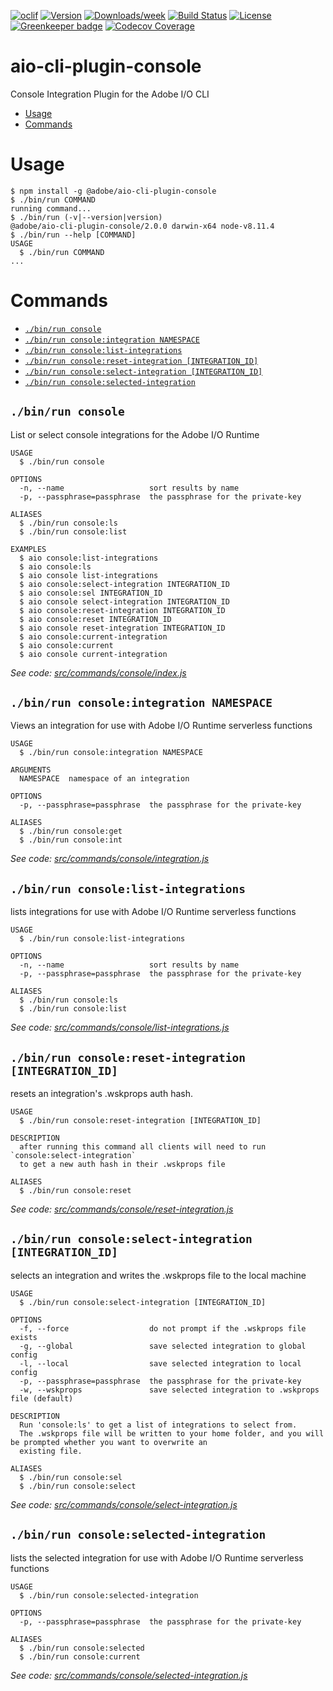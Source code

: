 <!--
Copyright 2018 Adobe. All rights reserved.
This file is licensed to you under the Apache License, Version 2.0 (the "License");
you may not use this file except in compliance with the License. You may obtain a copy
of the License at http://www.apache.org/licenses/LICENSE-2.0

Unless required by applicable law or agreed to in writing, software distributed under
the License is distributed on an "AS IS" BASIS, WITHOUT WARRANTIES OR REPRESENTATIONS
OF ANY KIND, either express or implied. See the License for the specific language
governing permissions and limitations under the License.
-->
[![oclif](https://img.shields.io/badge/cli-oclif-brightgreen.svg)](https://oclif.io)
[![Version](https://img.shields.io/npm/v/@adobe/aio-cli-plugin-console.svg)](https://npmjs.org/package/@adobe/aio-cli-plugin-console)
[![Downloads/week](https://img.shields.io/npm/dw/@adobe/aio-cli-plugin-console.svg)](https://npmjs.org/package/@adobe/aio-cli-plugin-console)
[![Build Status](https://travis-ci.com/adobe/aio-cli-plugin-console.svg?branch=master)](https://travis-ci.com/adobe/aio-cli-plugin-console)
[![License](https://img.shields.io/badge/License-Apache%202.0-blue.svg)](https://opensource.org/licenses/Apache-2.0) [![Greenkeeper badge](https://badges.greenkeeper.io/adobe/aio-cli-plugin-console.svg)](https://greenkeeper.io/)
[![Codecov Coverage](https://img.shields.io/codecov/c/github/adobe/aio-cli-plugin-console/master.svg?style=flat-square)](https://codecov.io/gh/adobe/aio-cli-plugin-console/)


aio-cli-plugin-console
======================

Console Integration Plugin for the Adobe I/O CLI

<!-- toc -->
* [Usage](#usage)
* [Commands](#commands)
<!-- tocstop -->
# Usage
<!-- usage -->
```sh-session
$ npm install -g @adobe/aio-cli-plugin-console
$ ./bin/run COMMAND
running command...
$ ./bin/run (-v|--version|version)
@adobe/aio-cli-plugin-console/2.0.0 darwin-x64 node-v8.11.4
$ ./bin/run --help [COMMAND]
USAGE
  $ ./bin/run COMMAND
...
```
<!-- usagestop -->
# Commands
<!-- commands -->
* [`./bin/run console`](#binrun-console)
* [`./bin/run console:integration NAMESPACE`](#binrun-consoleintegration-namespace)
* [`./bin/run console:list-integrations`](#binrun-consolelist-integrations)
* [`./bin/run console:reset-integration [INTEGRATION_ID]`](#binrun-consolereset-integration-integration_id)
* [`./bin/run console:select-integration [INTEGRATION_ID]`](#binrun-consoleselect-integration-integration_id)
* [`./bin/run console:selected-integration`](#binrun-consoleselected-integration)

## `./bin/run console`

List or select console integrations for the Adobe I/O Runtime

```
USAGE
  $ ./bin/run console

OPTIONS
  -n, --name                   sort results by name
  -p, --passphrase=passphrase  the passphrase for the private-key

ALIASES
  $ ./bin/run console:ls
  $ ./bin/run console:list

EXAMPLES
  $ aio console:list-integrations
  $ aio console:ls
  $ aio console list-integrations
  $ aio console:select-integration INTEGRATION_ID
  $ aio console:sel INTEGRATION_ID
  $ aio console select-integration INTEGRATION_ID
  $ aio console:reset-integration INTEGRATION_ID
  $ aio console:reset INTEGRATION_ID
  $ aio console reset-integration INTEGRATION_ID
  $ aio console:current-integration
  $ aio console:current
  $ aio console current-integration
```

_See code: [src/commands/console/index.js](https://github.com/adobe/aio-cli-plugin-console/blob/v2.0.0/src/commands/console/index.js)_

## `./bin/run console:integration NAMESPACE`

Views an integration for use with Adobe I/O Runtime serverless functions

```
USAGE
  $ ./bin/run console:integration NAMESPACE

ARGUMENTS
  NAMESPACE  namespace of an integration

OPTIONS
  -p, --passphrase=passphrase  the passphrase for the private-key

ALIASES
  $ ./bin/run console:get
  $ ./bin/run console:int
```

_See code: [src/commands/console/integration.js](https://github.com/adobe/aio-cli-plugin-console/blob/v2.0.0/src/commands/console/integration.js)_

## `./bin/run console:list-integrations`

lists integrations for use with Adobe I/O Runtime serverless functions

```
USAGE
  $ ./bin/run console:list-integrations

OPTIONS
  -n, --name                   sort results by name
  -p, --passphrase=passphrase  the passphrase for the private-key

ALIASES
  $ ./bin/run console:ls
  $ ./bin/run console:list
```

_See code: [src/commands/console/list-integrations.js](https://github.com/adobe/aio-cli-plugin-console/blob/v2.0.0/src/commands/console/list-integrations.js)_

## `./bin/run console:reset-integration [INTEGRATION_ID]`

resets an integration's .wskprops auth hash.

```
USAGE
  $ ./bin/run console:reset-integration [INTEGRATION_ID]

DESCRIPTION
  after running this command all clients will need to run `console:select-integration` 
  to get a new auth hash in their .wskprops file

ALIASES
  $ ./bin/run console:reset
```

_See code: [src/commands/console/reset-integration.js](https://github.com/adobe/aio-cli-plugin-console/blob/v2.0.0/src/commands/console/reset-integration.js)_

## `./bin/run console:select-integration [INTEGRATION_ID]`

selects an integration and writes the .wskprops file to the local machine

```
USAGE
  $ ./bin/run console:select-integration [INTEGRATION_ID]

OPTIONS
  -f, --force                  do not prompt if the .wskprops file exists
  -g, --global                 save selected integration to global config
  -l, --local                  save selected integration to local config
  -p, --passphrase=passphrase  the passphrase for the private-key
  -w, --wskprops               save selected integration to .wskprops file (default)

DESCRIPTION
  Run 'console:ls' to get a list of integrations to select from.
  The .wskprops file will be written to your home folder, and you will be prompted whether you want to overwrite an 
  existing file.

ALIASES
  $ ./bin/run console:sel
  $ ./bin/run console:select
```

_See code: [src/commands/console/select-integration.js](https://github.com/adobe/aio-cli-plugin-console/blob/v2.0.0/src/commands/console/select-integration.js)_

## `./bin/run console:selected-integration`

lists the selected integration for use with Adobe I/O Runtime serverless functions

```
USAGE
  $ ./bin/run console:selected-integration

OPTIONS
  -p, --passphrase=passphrase  the passphrase for the private-key

ALIASES
  $ ./bin/run console:selected
  $ ./bin/run console:current
```

_See code: [src/commands/console/selected-integration.js](https://github.com/adobe/aio-cli-plugin-console/blob/v2.0.0/src/commands/console/selected-integration.js)_
<!-- commandsstop -->
